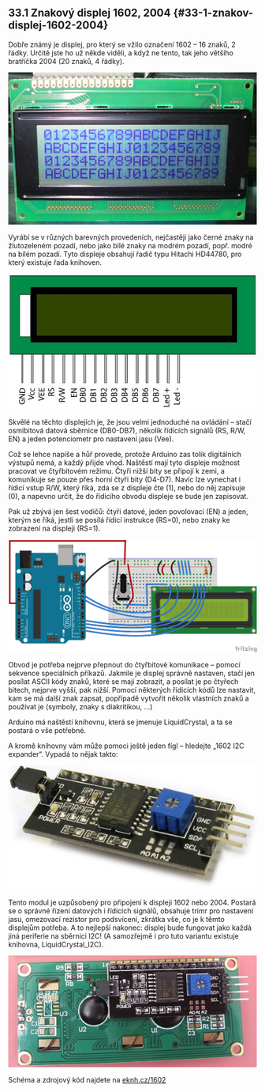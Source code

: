 ## 33.1 Znakový displej 1602, 2004 {#33-1-znakov-displej-1602-2004}

Dobře známý je displej, pro který se vžilo označení 1602 – 16 znaků, 2 řádky. Určitě jste ho už někde viděli, a když ne tento, tak jeho většího bratříčka 2004 (20 znaků, 4 řádky).

![369-1.jpeg](images/00208.jpeg)

Vyrábí se v různých barevných provedeních, nejčastěji jako černé znaky na žlutozeleném pozadí, nebo jako bílé znaky na modrém pozadí, popř. modré na bílém pozadí. Tyto displeje obsahují řadič typu Hitachi HD44780, pro který existuje řada knihoven.

![369-2.jpeg](images/00358.jpeg)

Skvělé na těchto displejích je, že jsou velmi jednoduché na ovládání – stačí osmibitová datová sběrnice (DB0-DB7), několik řídicích signálů (RS, R/W, EN) a jeden potenciometr pro nastavení jasu (Vee).

Což se lehce napíše a hůř provede, protože Arduino zas tolik digitálních výstupů nemá, a každý přijde vhod. Naštěstí mají tyto displeje možnost pracovat ve čtyřbitovém režimu. Čtyři nižší bity se připojí k zemi, a komunikuje se pouze přes horní čtyři bity (D4-D7). Navíc lze vynechat i  řídicí vstup R/W, který říká, zda se z displeje čte (1), nebo do něj zapisuje (0), a napevno určit, že do řídicího obvodu displeje se bude jen zapisovat.

Pak už zbývá jen šest vodičů: čtyři datové, jeden povolovací (EN) a jeden, kterým se říká, jestli se posílá řídicí instrukce (RS=0), nebo znaky ke zobrazení na displeji (RS=1).

![370-1.png](images/000292.png)

Obvod je potřeba nejprve přepnout do čtyřbitové komunikace – pomocí sekvence speciálních příkazů. Jakmile je displej správně nastaven, stačí jen posílat ASCII kódy znaků, které se mají zobrazit, a posílat je po čtyřech bitech, nejprve vyšší, pak nižší. Pomocí některých řídicích kódů lze nastavit, kam se má další znak zapsat, popřípadě vytvořit několik vlastních znaků a používat je (symboly, znaky s diakritikou, …)

Arduino má naštěstí knihovnu, která se jmenuje LiquidCrystal, a ta se postará o vše potřebné.

A kromě knihovny vám může pomoci ještě jeden fígl – hledejte „1602 I2C expander“. Vypadá to nějak takto:

![371-1.jpeg](images/00346.jpeg)

Tento modul je uzpůsobený pro připojení k displeji 1602 nebo 2004\. Postará se o správné řízení datových i řídicích signálů, obsahuje trimr pro nastavení jasu, omezovací rezistor pro podsvícení, zkrátka vše, co je k těmto displejům potřeba. A to nejlepší nakonec: displej bude fungovat jako každá jiná periferie na sběrnici I2C! (A samozřejmě i pro tuto variantu existuje knihovna, LiquidCrystal_I2C).

![371-2.jpeg](images/00394.jpeg)

Schéma a zdrojový kód najdete na [eknh.cz/1602](https://eknh.cz/1602)